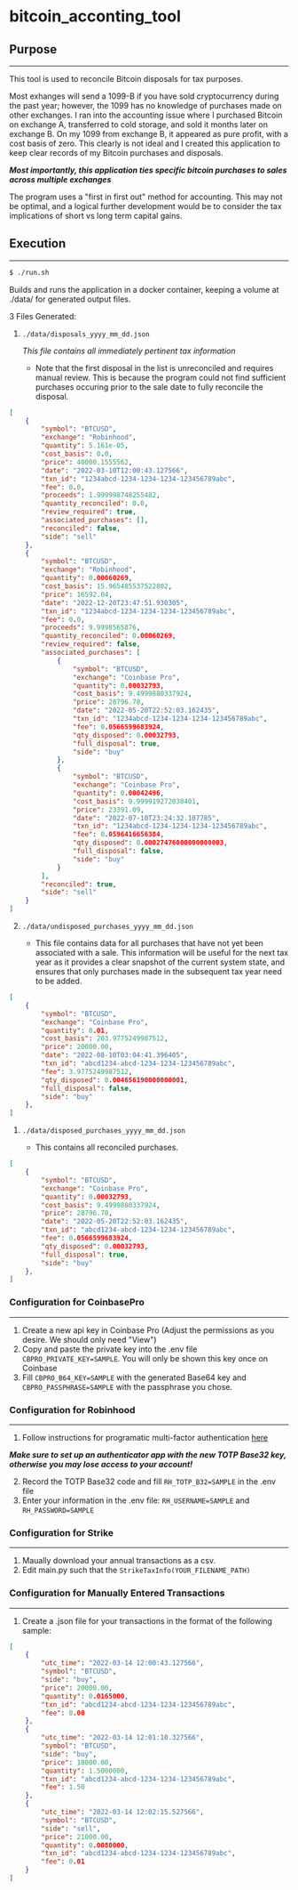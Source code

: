 # bitcoin_acconting_tool

## Purpose 

---

This tool is used to reconcile Bitcoin disposals for tax purposes.

Most exhanges will send a 1099-B if you have sold cryptocurrency during the past year; however, the 1099 has no knowledge of purchases made on other exchanges. I ran into the accounting issue where I purchased Bitcoin on exchange A, transferred to cold storage, and sold it months later on exchange B. On my 1099 from exchange B, it appeared as pure profit, with a cost basis of zero. This clearly is not ideal and I created this application to keep clear records of my Bitcoin purchases and disposals.

***Most importantly, this application ties specific bitcoin purchases to sales across multiple exchanges***

The program uses a "first in first out" method for accounting. This may not be optimal, and a logical further development would be to consider the tax implications of short vs long term capital gains.

## Execution

---
```bash
$ ./run.sh
```

Builds and runs the application in a docker container, keeping a volume at ./data/ for generated output files.

3 Files Generated:

1. `./data/disposals_yyyy_mm_dd.json`

    *This file contains all immediately pertinent tax information*

   - Note that the first disposal in the list is unreconciled and requires manual review. This is because the program could not find sufficient purchases occuring prior to the sale date to fully reconcile the disposal. 

```json
[
    {
        "symbol": "BTCUSD",
        "exchange": "Robinhood",
        "quantity": 5.161e-05,
        "cost_basis": 0.0,
        "price": 40000.1555562,
        "date": "2022-03-10T12:00:43.127566",
        "txn_id": "1234abcd-1234-1234-1234-123456789abc",
        "fee": 0.0,
        "proceeds": 1.999998748255482,
        "quantity_reconciled": 0.0,
        "review_required": true,
        "associated_purchases": [],
        "reconciled": false,
        "side": "sell"
    },
    {
        "symbol": "BTCUSD",
        "exchange": "Robinhood",
        "quantity": 0.00060269,
        "cost_basis": 15.965485537522802,
        "price": 16592.04,
        "date": "2022-12-20T23:47:51.930305",
        "txn_id": "1234abcd-1234-1234-1234-123456789abc",
        "fee": 0.0,
        "proceeds": 9.9998565876,
        "quantity_reconciled": 0.00060269,
        "review_required": false,
        "associated_purchases": [
            {
                "symbol": "BTCUSD",
                "exchange": "Coinbase Pro",
                "quantity": 0.00032793,
                "cost_basis": 9.4999880337924,
                "price": 28796.78,
                "date": "2022-05-20T22:52:03.162435",
                "txn_id": "1234abcd-1234-1234-1234-123456789abc",
                "fee": 0.0566599683924,
                "qty_disposed": 0.00032793,
                "full_disposal": true,
                "side": "buy"
            },
            {
                "symbol": "BTCUSD",
                "exchange": "Coinbase Pro",
                "quantity": 0.00042496,
                "cost_basis": 9.999919272038401,
                "price": 23391.09,
                "date": "2022-07-10T23:24:32.107785",
                "txn_id": "1234abcd-1234-1234-1234-123456789abc",
                "fee": 0.0596416656384,
                "qty_disposed": 0.00027476000000000003,
                "full_disposal": false,
                "side": "buy"
            }
        ],
        "reconciled": true,
        "side": "sell"
    }
]
```

2. ``./data/undisposed_purchases_yyyy_mm_dd.json``

   - This file contains data for all purchases that have not yet been associated with a sale. This information will be useful for the next tax year as it provides a clear snapshot of the current system state, and ensures that only purchases made in the subsequent tax year need to be added.

```json
[
    {
        "symbol": "BTCUSD",
        "exchange": "Coinbase Pro",
        "quantity": 0.01,
        "cost_basis": 203.9775249987512,
        "price": 20000.00,
        "date": "2022-08-10T03:04:41.396405",
        "txn_id": "abcd1234-abcd-1234-1234-123456789abc",
        "fee": 3.9775249987512,
        "qty_disposed": 0.004656190000000001,
        "full_disposal": false,
        "side": "buy"
    }, 
]

```


1. `./data/disposed_purchases_yyyy_mm_dd.json`

   - This contains all reconciled purchases.

```json
[
    {
        "symbol": "BTCUSD",
        "exchange": "Coinbase Pro",
        "quantity": 0.00032793,
        "cost_basis": 9.4999880337924,
        "price": 28796.78,
        "date": "2022-05-20T22:52:03.162435",
        "txn_id": "abcd1234-abcd-1234-1234-123456789abc",
        "fee": 0.0566599683924,
        "qty_disposed": 0.00032793,
        "full_disposal": true,
        "side": "buy"
    }, 
]
```


### Configuration for CoinbasePro

---

1. Create a new api key in Coinbase Pro (Adjust the permissions as you desire. We should only need "View")
2. Copy and paste the private key into the .env file `CBPRO_PRIVATE_KEY=SAMPLE`. You will only be shown this key once on Coinbase
3. Fill `CBPRO_B64_KEY=SAMPLE` with the generated Base64 key and `CBPRO_PASSPHRASE=SAMPLE` with the passphrase you chose.

### Configuration for Robinhood

---

1. Follow instructions for programatic multi-factor authentication [here](https://robin-stocks.readthedocs.io/en/latest/quickstart.html#importing-and-logging-in)

***Make sure to set up an authenticator app with the new TOTP Base32 key, otherwise you may lose access to your account!***

2. Record the TOTP Base32 code and fill `RH_TOTP_B32=SAMPLE` in the .env file
3. Enter your information in the .env file:  `RH_USERNAME=SAMPLE` and `RH_PASSWORD=SAMPLE`

### Configuration for Strike

---

1. Maually download your annual transactions as a csv.
2. Edit main.py such that the `StrikeTaxInfo(YOUR_FILENAME_PATH)`


### Configuration for Manually Entered Transactions

---

1. Create a .json file for your transactions in the format of the following sample:

```json
[
    {
        "utc_time": "2022-03-14 12:00:43.127566",
        "symbol": "BTCUSD",
        "side": "buy",
        "price": 20000.00,
        "quantity": 0.0165000,
        "txn_id": "abcd1234-abcd-1234-1234-123456789abc",
        "fee": 0.00
    },
    {
        "utc_time": "2022-03-14 12:01:10.327566",
        "symbol": "BTCUSD",
        "side": "buy",
        "price": 18000.00,
        "quantity": 1.5000000,
        "txn_id": "abcd1234-abcd-1234-1234-123456789abc",
        "fee": 1.50
    },
    {
        "utc_time": "2022-03-14 12:02:15.527566",
        "symbol": "BTCUSD",
        "side": "sell",
        "price": 21000.00,
        "quantity": 0.0080000,
        "txn_id": "abcd1234-abcd-1234-1234-123456789abc",
        "fee": 0.01
    }
]
```